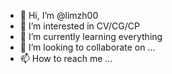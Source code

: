 - 👋 Hi, I’m @limzh00
- 👀 I’m interested in CV/CG/CP
- 🌱 I’m currently learning everything
- 💞️ I’m looking to collaborate on ...
- 📫 How to reach me ...

<!---
limzh00/limzh00 is a ✨ special ✨ repository because its `README.md` (this file) appears on your GitHub profile.
You can click the Preview link to take a look at your changes.
--->
